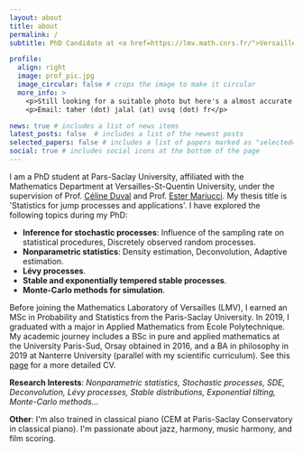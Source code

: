 ```yaml
---
layout: about
title: about
permalink: /
subtitle: PhD Candidate at <a href=https://lmv.math.cnrs.fr/">Versailles Mathematics Laboratory</a> 

profile:
  align: right
  image: prof_pic.jpg
  image_circular: false # crops the image to make it circular
  more_info: >
    <p>Still looking for a suitable photo but here's a almost accurate representation of me right now</p>
    <p>Email: taher (dot) jalal (at) uvsq (dot) fr</p>

news: true # includes a list of news items
latest_posts: false  # includes a list of the newest posts
selected_papers: false # includes a list of papers marked as "selected={true}"
social: true # includes social icons at the bottom of the page
---
```

I am a PhD student at Pars-Saclay University, affiliated with the Mathematics Department at Versailles-St-Quentin University, under the supervision of Prof. [Céline Duval](https://sites.google.com/site/celinehduval/) and Prof. [Ester Mariucci](https://www.estermariucci.com/index.html). My thesis title is 'Statistics for jump processes and applications'. I have explored the following topics during my PhD: 
- **Inference for stochastic processes**: Influence of the sampling rate on statistical procedures, Discretely observed random processes.
- **Nonparametric statistics**: Density estimation, Deconvolution, Adaptive estimation.
- **Lévy processes**.
- **Stable and exponentially tempered stable processes**.
- **Monte-Carlo methods for simulation**.

Before joining the Mathematics Laboratory of Versailles (LMV), I earned an MSc in Probability and Statistics from the Paris-Saclay University. In 2019, I graduated with a major in Applied Mathematics from Ecole Polytechnique. My academic journey includes a BSc in pure and applied mathematics at the University Paris-Sud, Orsay obtained in 2016, and a BA in philosophy in 2019 at Nanterre University (parallel with my scientific curriculum). See this [page](https://jalaltaher.github.io/cv/) for a more detailed CV. 

**Research Interests**: *Nonparametric statistics, Stochastic processes, SDE,  Deconvolution, Lévy processes, Stable distributions, Exponential tilting, Monte-Carlo methods...*

**Other**: I'm also trained in classical piano (CEM at Paris-Saclay Conservatory in classical piano). I'm passionate about jazz, harmony, music harmony, and film scoring. 
